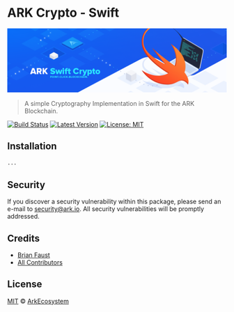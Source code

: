 # ARK Crypto - Swift

<p align="center">
    <img src="https://github.com/ArkEcosystem/swift-crypto/blob/master/banner.png" />
</p>

> A simple Cryptography Implementation in Swift for the ARK Blockchain.

[![Build Status](https://img.shields.io/travis/ArkEcosystem/swift-crypto/master.svg?style=flat-square)](https://travis-ci.org/ArkEcosystem/swift-crypto)
[![Latest Version](https://img.shields.io/github/release/ArkEcosystem/swift-crypto.svg?style=flat-square)](https://github.com/ArkEcosystem/swift-crypto/releases)
[![License: MIT](https://img.shields.io/badge/License-MIT-yellow.svg)](https://opensource.org/licenses/MIT)

## Installation

```bash
...
```

## Security

If you discover a security vulnerability within this package, please send an e-mail to security@ark.io. All security vulnerabilities will be promptly addressed.

## Credits

- [Brian Faust](https://github.com/faustbrian)
- [All Contributors](../../../../contributors)

## License

[MIT](LICENSE) © [ArkEcosystem](https://ark.io)
